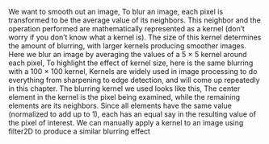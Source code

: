 We want to smooth out an image, To blur an image, each pixel is transformed to be the average value of its neighbors. This neighbor and
the operation performed are mathematically represented as a kernel (don’t worry if you don’t know
what a kernel is). The size of this kernel determines the amount of blurring, with larger kernels
producing smoother images. Here we blur an image by averaging the values of a 5 × 5 kernel around
each pixel, To highlight the effect of kernel size, here is the same blurring with a 100 × 100 kernel, Kernels are widely used in image processing to do everything from sharpening to edge detection, and
will come up repeatedly in this chapter. The blurring kernel we used looks like this, The center element in the kernel is the pixel being examined, while the remaining elements are its
neighbors. Since all elements have the same value (normalized to add up to 1), each has an equal say in
the resulting value of the pixel of interest. We can manually apply a kernel to an image using filter2D
to produce a similar blurring effect
